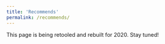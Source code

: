 ```yaml
---
title: 'Recommends'
permalink: /recommends/
---
```


This page is being retooled and rebuilt for 2020. Stay tuned!